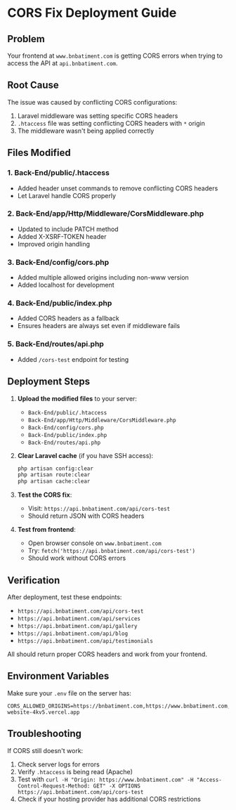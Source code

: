 # CORS Fix Deployment Guide

## Problem
Your frontend at `www.bnbatiment.com` is getting CORS errors when trying to access the API at `api.bnbatiment.com`.

## Root Cause
The issue was caused by conflicting CORS configurations:
1. Laravel middleware was setting specific CORS headers
2. `.htaccess` file was setting conflicting CORS headers with `*` origin
3. The middleware wasn't being applied correctly

## Files Modified

### 1. Back-End/public/.htaccess
- Added header unset commands to remove conflicting CORS headers
- Let Laravel handle CORS properly

### 2. Back-End/app/Http/Middleware/CorsMiddleware.php
- Updated to include PATCH method
- Added X-XSRF-TOKEN header
- Improved origin handling

### 3. Back-End/config/cors.php
- Added multiple allowed origins including non-www version
- Added localhost for development

### 4. Back-End/public/index.php
- Added CORS headers as a fallback
- Ensures headers are always set even if middleware fails

### 5. Back-End/routes/api.php
- Added `/cors-test` endpoint for testing

## Deployment Steps

1. **Upload the modified files** to your server:
   - `Back-End/public/.htaccess`
   - `Back-End/app/Http/Middleware/CorsMiddleware.php`
   - `Back-End/config/cors.php`
   - `Back-End/public/index.php`
   - `Back-End/routes/api.php`

2. **Clear Laravel cache** (if you have SSH access):
   ```bash
   php artisan config:clear
   php artisan route:clear
   php artisan cache:clear
   ```

3. **Test the CORS fix**:
   - Visit: `https://api.bnbatiment.com/api/cors-test`
   - Should return JSON with CORS headers

4. **Test from frontend**:
   - Open browser console on `www.bnbatiment.com`
   - Try: `fetch('https://api.bnbatiment.com/api/cors-test')`
   - Should work without CORS errors

## Verification

After deployment, test these endpoints:
- `https://api.bnbatiment.com/api/cors-test`
- `https://api.bnbatiment.com/api/services`
- `https://api.bnbatiment.com/api/gallery`
- `https://api.bnbatiment.com/api/blog`
- `https://api.bnbatiment.com/api/testimonials`

All should return proper CORS headers and work from your frontend.

## Environment Variables

Make sure your `.env` file on the server has:
```
CORS_ALLOWED_ORIGINS=https://bnbatiment.com,https://www.bnbatiment.com,https://couvreur-website-4kv5.vercel.app
```

## Troubleshooting

If CORS still doesn't work:

1. Check server logs for errors
2. Verify `.htaccess` is being read (Apache)
3. Test with `curl -H "Origin: https://www.bnbatiment.com" -H "Access-Control-Request-Method: GET" -X OPTIONS https://api.bnbatiment.com/api/cors-test`
4. Check if your hosting provider has additional CORS restrictions 